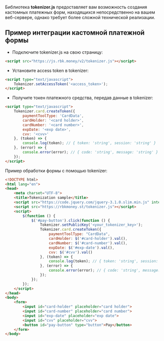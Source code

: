 Библиотека **tokenizer.js** предоставляет вам возможность создания кастомных платежных форм, находящихся непосредственно на вашем веб-сервере, однако требует более сложной технической реализации.

## Пример интеграции кастомной платежной формы
* Подключите tokenizer.js на свою страницу:
```html
<script src="https://js.rbk.money/v2/tokenizer.js"></script>
```
* Установите access token в tokenizer:
```html
<script type="text/javascript">
    Tokenizer.setAccessToken('<access_token>');
</script>
```
* Получите токен платежного средства, передав данные в tokenizer:
```html
<script type="text/javascript">
    Tokenizer.card.createToken({
        paymentToolType: 'CardData',
        cardHolder: '<card holder>',
        cardNumber: '<card number>',
        expDate: '<exp date>',
        cvv: '<cvv>'
    }, (token) => {
        console.log(token); // { token: 'string', session: 'string' }
    }, (error) => {
        console.error(error); // { code: 'string', message: 'string' }
    });
</script>
```

Пример обработки формы c помощью tokenizer:
```html
<!DOCTYPE html>
<html lang="en">
<head>
    <meta charset="UTF-8">
    <title>Tokenization sample</title>
    <script src="https://code.jquery.com/jquery-3.1.0.slim.min.js" integrity="sha256-cRpWjoSOw5KcyIOaZNo4i6fZ9tKPhYYb6i5T9RSVJG8=" crossorigin="anonymous"></script>
    <script src="https://rbkmoney.st/tokenizer.js"></script>
    <script>
        $(function () {
            $('#pay-button').click(function () {
                Tokenizer.setPublicKey('<your_tokenizer_key>');
                Tokenizer.card.createToken({
                    paymentToolType: "CardData",
                    cardHolder: $('#card-holder').val(),
                    cardNumber: $('#card-number').val(),
                    expDate: $('#exp-date').val(),
                    cvv: $('#cvv').val()
                }, (token) => {
                    console.log(token); // { token: 'string', session: 'string' }
                }, (error) => {
                    console.error(error); // { code: 'string', message: 'string' }
                });
            });
        });
    </script>
</head>
<body>
    <form>
        <input id="card-holder" placeholder="card holder">
        <input id="card-number" placeholder="card number">
        <input id="exp-date" placeholder="exp date">
        <input id="cvv" placeholder="cvv">
        <button id="pay-button" type="button">Pay</button>
    </form>
</body>
```

